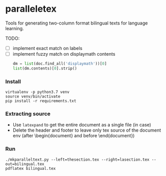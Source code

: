 # paralleletex
Tools for generating two-column format bilingual texts for language learning.

TODO:

  - [ ] implement exact match on labels
  - [ ] implement fuzzy match on displaymath contents
    ```python
    dm = list(doc.find_all('displaymath'))[0]
    list(dm.contents)[0].strip()
    ```

### Install

    virtualenv -p python3.7 venv
    source venv/bin/activate
    pip install -r requirements.txt


### Extracting source

  - Use `latexpand` to get the entire document as a single file (in case)
  - Delete the header and footer to leave only tex source of the document env
    (after \begin{document} and before \end{document})


### Run

    ./mkparalleltext.py --left=thesection.tex --right=lasection.tex --out=bilingual.tex
    pdflatex bilingual.tex


